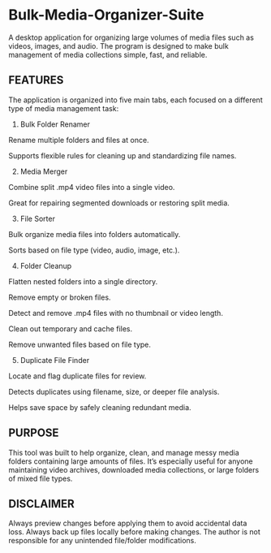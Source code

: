 Bulk-Media-Organizer-Suite
========================================

A desktop application for organizing large volumes of media files such as videos, images, and audio.
The program is designed to make bulk management of media collections simple, fast, and reliable.

FEATURES
----------

The application is organized into five main tabs, each focused on a different type of media management task:

1. Bulk Folder Renamer

Rename multiple folders and files at once.

Supports flexible rules for cleaning up and standardizing file names.

2. Media Merger

Combine split .mp4 video files into a single video.

Great for repairing segmented downloads or restoring split media.

3. File Sorter

Bulk organize media files into folders automatically.

Sorts based on file type (video, audio, image, etc.).

4. Folder Cleanup

Flatten nested folders into a single directory.

Remove empty or broken files.

Detect and remove .mp4 files with no thumbnail or video length.

Clean out temporary and cache files.

Remove unwanted files based on file type.

5. Duplicate File Finder

Locate and flag duplicate files for review.

Detects duplicates using filename, size, or deeper file analysis.

Helps save space by safely cleaning redundant media.

PURPOSE
----------

This tool was built to help organize, clean, and manage messy media folders containing large amounts of files.
It’s especially useful for anyone maintaining video archives, downloaded media collections, or large folders of mixed file types.

DISCLAIMER
----------
Always preview changes before applying them to avoid accidental data loss.
Always back up files locally before making changes.
The author is not responsible for any unintended file/folder modifications.
